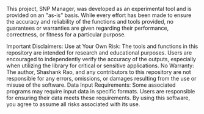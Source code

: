 This project, SNP Manager, was developed as an experimental tool and is provided on an "as-is" basis. While every effort has been made to ensure the accuracy and reliability of the functions and tools provided, no guarantees or warranties are given regarding their performance, correctness, or fitness for a particular purpose.

Important Disclaimers:
Use at Your Own Risk: The tools and functions in this repository are intended for research and educational purposes. Users are encouraged to independently verify the accuracy of the outputs, especially when utilizing the library for critical or sensitive applications.
No Warranty: The author, Shashank Rao, and any contributors to this repository are not responsible for any errors, omissions, or damages resulting from the use or misuse of the software.
Data Input Requirements: Some associated programs may require input data in specific formats. Users are responsible for ensuring their data meets these requirements. 
By using this software, you agree to assume all risks associated with its use.
